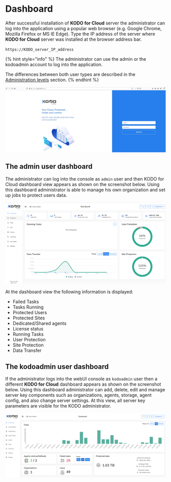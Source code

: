 # Dashboard

After successful installation of **KODO for Cloud** server the administrator can log into the application using a popular web browser \(e.g. Google Chrome, Mozilla Firefox or MS IE Edge\). Type the IP address of the server where **KODO for Cloud** server was installed at the browser address bar. 

`https://KODO_server_IP_address`

{% hint style="info" %}
The administrator can use the admin or the kodoadmin account to log into the application. 

The differences between both user types are described in the [Administration levels](../deployment/users.md) section. 
{% endhint %}

![](../.gitbook/assets/kodo-administrator-dashboard%20%281%29.jpg)

## The admin user dashboard

The administrator can log into the console as `admin` user and then KODO for Cloud dashboard view appears as shown on the screenshot below. Using this dashboard administrator is able to manage his own organization and set up jobs to protect users data.

![](../.gitbook/assets/image%20%2840%29.png)

At the dashboard view the following information is displayed:

* Failed Tasks
* Tasks Running
* Protected Users
* Protected Sites
* Dedicated/Shared agents
* License status 
* Running Tasks
* User Protection
* Site Protection
* Data Transfer

## The kodoadmin user dashboard

If the administrator logs into the  webUI console as `kodoadmin` user then a different **KODO for Cloud** dashboard appears as shown on the screenshot below.  Using this dashboard administrator can add, delete, edit and manage server key components such as organizations, agents, storage, agent config, and also change server settings. At this view, all server key parameters are visible for the KODO administrator. 

![](../.gitbook/assets/kodoadmin-dashboard-01.png)

